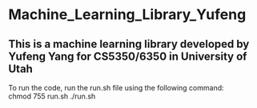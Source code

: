 # Machine_Learning_Library_Yufeng
## This is a machine learning library developed by Yufeng Yang for CS5350/6350 in University of Utah
To run the code, run the run.sh file using the following command:\
chmod 755 run.sh
./run.sh
